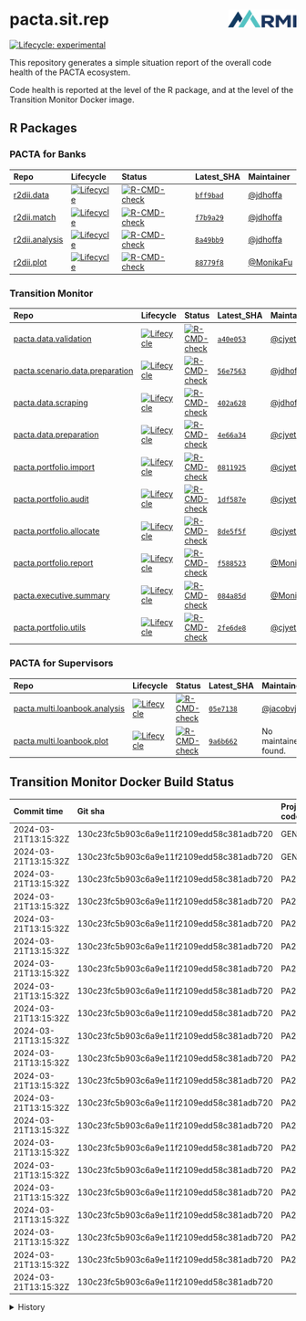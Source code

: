 
<!-- README.md is generated from README.Rmd. Please edit that file -->

# pacta.sit.rep <img src="assets/images/logo.png" align="right" width="120" />

<!-- badges: start -->

[![Lifecycle:
experimental](https://img.shields.io/badge/lifecycle-experimental-orange.svg)](https://lifecycle.r-lib.org/articles/stages.html#experimental)
<!-- badges: end -->

This repository generates a simple situation report of the overall code
health of the PACTA ecosystem.

Code health is reported at the level of the R package, and at the level
of the Transition Monitor Docker image.

## R Packages

### PACTA for Banks

| Repo                                                          | Lifecycle                                                                                                                        | Status                                                                                                                                                                                     | Latest_SHA                                                            | Maintainer                                |
|:--------------------------------------------------------------|:---------------------------------------------------------------------------------------------------------------------------------|:-------------------------------------------------------------------------------------------------------------------------------------------------------------------------------------------|:----------------------------------------------------------------------|:------------------------------------------|
| [r2dii.data](https://github.com/RMI-PACTA/r2dii.data)         | [![Lifecycle](https://img.shields.io/badge/lifecycle-maturing-blue.svg)](https://lifecycle.r-lib.org/articles/stages.html)       | [![R-CMD-check](https://github.com/RMI-PACTA/r2dii.data/actions/workflows/R-CMD-check.yaml/badge.svg)](https://github.com/RMI-PACTA/r2dii.data/actions/workflows/R-CMD-check.yaml)         | [`bff9bad`](https://github.com/RMI-PACTA/r2dii.data/commits/main)     | [@jdhoffa](https://github.com/jdhoffa/)   |
| [r2dii.match](https://github.com/RMI-PACTA/r2dii.match)       | [![Lifecycle](https://img.shields.io/badge/lifecycle-maturing-blue.svg)](https://lifecycle.r-lib.org/articles/stages.html)       | [![R-CMD-check](https://github.com/RMI-PACTA/r2dii.match/actions/workflows/R-CMD-check.yaml/badge.svg)](https://github.com/RMI-PACTA/r2dii.match/actions/workflows/R-CMD-check.yaml)       | [`f7b9a29`](https://github.com/RMI-PACTA/r2dii.match/commits/main)    | [@jdhoffa](https://github.com/jdhoffa/)   |
| [r2dii.analysis](https://github.com/RMI-PACTA/r2dii.analysis) | [![Lifecycle](https://img.shields.io/badge/lifecycle-maturing-blue.svg)](https://lifecycle.r-lib.org/articles/stages.html)       | [![R-CMD-check](https://github.com/RMI-PACTA/r2dii.analysis/actions/workflows/R-CMD-check.yaml/badge.svg)](https://github.com/RMI-PACTA/r2dii.analysis/actions/workflows/R-CMD-check.yaml) | [`8a49bb9`](https://github.com/RMI-PACTA/r2dii.analysis/commits/main) | [@jdhoffa](https://github.com/jdhoffa/)   |
| [r2dii.plot](https://github.com/RMI-PACTA/r2dii.plot)         | [![Lifecycle](https://img.shields.io/badge/lifecycle-experimental-orange.svg)](https://lifecycle.r-lib.org/articles/stages.html) | [![R-CMD-check](https://github.com/RMI-PACTA/r2dii.plot/actions/workflows/R-CMD-check.yaml/badge.svg)](https://github.com/RMI-PACTA/r2dii.plot/actions/workflows/R-CMD-check.yaml)         | [`88779f8`](https://github.com/RMI-PACTA/r2dii.plot/commits/main)     | [@MonikaFu](https://github.com/MonikaFu/) |

### Transition Monitor

| Repo                                                                                            | Lifecycle                                                                                                                        | Status                                                                                                                                                                                                                       | Latest_SHA                                                                             | Maintainer                                |
|:------------------------------------------------------------------------------------------------|:---------------------------------------------------------------------------------------------------------------------------------|:-----------------------------------------------------------------------------------------------------------------------------------------------------------------------------------------------------------------------------|:---------------------------------------------------------------------------------------|:------------------------------------------|
| [pacta.data.validation](https://github.com/RMI-PACTA/pacta.data.validation)                     | [![Lifecycle](https://img.shields.io/badge/lifecycle-experimental-orange.svg)](https://lifecycle.r-lib.org/articles/stages.html) | [![R-CMD-check](https://github.com/RMI-PACTA/pacta.data.validation/actions/workflows/R-CMD-check.yaml/badge.svg)](https://github.com/RMI-PACTA/pacta.data.validation/actions/workflows/R-CMD-check.yaml)                     | [`a40e053`](https://github.com/RMI-PACTA/pacta.data.validation/commits/main)           | [@cjyetman](https://github.com/cjyetman/) |
| [pacta.scenario.data.preparation](https://github.com/RMI-PACTA/pacta.scenario.data.preparation) | [![Lifecycle](https://img.shields.io/badge/lifecycle-experimental-orange.svg)](https://lifecycle.r-lib.org/articles/stages.html) | [![R-CMD-check](https://github.com/RMI-PACTA/pacta.scenario.data.preparation/actions/workflows/R-CMD-check.yaml/badge.svg)](https://github.com/RMI-PACTA/pacta.scenario.data.preparation/actions/workflows/R-CMD-check.yaml) | [`56e7563`](https://github.com/RMI-PACTA/pacta.scenario.data.preparation/commits/main) | [@jdhoffa](https://github.com/jdhoffa/)   |
| [pacta.data.scraping](https://github.com/RMI-PACTA/pacta.data.scraping)                         | [![Lifecycle](https://img.shields.io/badge/lifecycle-experimental-orange.svg)](https://lifecycle.r-lib.org/articles/stages.html) | [![R-CMD-check](https://github.com/RMI-PACTA/pacta.data.scraping/actions/workflows/R-CMD-check.yaml/badge.svg)](https://github.com/RMI-PACTA/pacta.data.scraping/actions/workflows/R-CMD-check.yaml)                         | [`402a628`](https://github.com/RMI-PACTA/pacta.data.scraping/commits/main)             | [@jdhoffa](https://github.com/jdhoffa/)   |
| [pacta.data.preparation](https://github.com/RMI-PACTA/pacta.data.preparation)                   | [![Lifecycle](https://img.shields.io/badge/lifecycle-experimental-orange.svg)](https://lifecycle.r-lib.org/articles/stages.html) | [![R-CMD-check](https://github.com/RMI-PACTA/pacta.data.preparation/actions/workflows/R-CMD-check.yaml/badge.svg)](https://github.com/RMI-PACTA/pacta.data.preparation/actions/workflows/R-CMD-check.yaml)                   | [`4e66a34`](https://github.com/RMI-PACTA/pacta.data.preparation/commits/main)          | [@cjyetman](https://github.com/cjyetman/) |
| [pacta.portfolio.import](https://github.com/RMI-PACTA/pacta.portfolio.import)                   | [![Lifecycle](https://img.shields.io/badge/lifecycle-experimental-orange.svg)](https://lifecycle.r-lib.org/articles/stages.html) | [![R-CMD-check](https://github.com/RMI-PACTA/pacta.portfolio.import/actions/workflows/R-CMD-check.yaml/badge.svg)](https://github.com/RMI-PACTA/pacta.portfolio.import/actions/workflows/R-CMD-check.yaml)                   | [`0811925`](https://github.com/RMI-PACTA/pacta.portfolio.import/commits/main)          | [@cjyetman](https://github.com/cjyetman/) |
| [pacta.portfolio.audit](https://github.com/RMI-PACTA/pacta.portfolio.audit)                     | [![Lifecycle](https://img.shields.io/badge/lifecycle-experimental-orange.svg)](https://lifecycle.r-lib.org/articles/stages.html) | [![R-CMD-check](https://github.com/RMI-PACTA/pacta.portfolio.audit/actions/workflows/R-CMD-check.yaml/badge.svg)](https://github.com/RMI-PACTA/pacta.portfolio.audit/actions/workflows/R-CMD-check.yaml)                     | [`1df587e`](https://github.com/RMI-PACTA/pacta.portfolio.audit/commits/main)           | [@cjyetman](https://github.com/cjyetman/) |
| [pacta.portfolio.allocate](https://github.com/RMI-PACTA/pacta.portfolio.allocate)               | [![Lifecycle](https://img.shields.io/badge/lifecycle-experimental-orange.svg)](https://lifecycle.r-lib.org/articles/stages.html) | [![R-CMD-check](https://github.com/RMI-PACTA/pacta.portfolio.allocate/actions/workflows/R-CMD-check.yaml/badge.svg)](https://github.com/RMI-PACTA/pacta.portfolio.allocate/actions/workflows/R-CMD-check.yaml)               | [`8de5f5f`](https://github.com/RMI-PACTA/pacta.portfolio.allocate/commits/main)        | [@cjyetman](https://github.com/cjyetman/) |
| [pacta.portfolio.report](https://github.com/RMI-PACTA/pacta.portfolio.report)                   | [![Lifecycle](https://img.shields.io/badge/lifecycle-experimental-orange.svg)](https://lifecycle.r-lib.org/articles/stages.html) | [![R-CMD-check](https://github.com/RMI-PACTA/pacta.portfolio.report/actions/workflows/R-CMD-check.yaml/badge.svg)](https://github.com/RMI-PACTA/pacta.portfolio.report/actions/workflows/R-CMD-check.yaml)                   | [`f588523`](https://github.com/RMI-PACTA/pacta.portfolio.report/commits/main)          | [@MonikaFu](https://github.com/MonikaFu/) |
| [pacta.executive.summary](https://github.com/RMI-PACTA/pacta.executive.summary)                 | [![Lifecycle](https://img.shields.io/badge/lifecycle-experimental-orange.svg)](https://lifecycle.r-lib.org/articles/stages.html) | [![R-CMD-check](https://github.com/RMI-PACTA/pacta.executive.summary/actions/workflows/R-CMD-check.yaml/badge.svg)](https://github.com/RMI-PACTA/pacta.executive.summary/actions/workflows/R-CMD-check.yaml)                 | [`084a85d`](https://github.com/RMI-PACTA/pacta.executive.summary/commits/main)         | [@MonikaFu](https://github.com/MonikaFu/) |
| [pacta.portfolio.utils](https://github.com/RMI-PACTA/pacta.portfolio.utils)                     | [![Lifecycle](https://img.shields.io/badge/lifecycle-experimental-orange.svg)](https://lifecycle.r-lib.org/articles/stages.html) | [![R-CMD-check](https://github.com/RMI-PACTA/pacta.portfolio.utils/actions/workflows/R-CMD-check.yaml/badge.svg)](https://github.com/RMI-PACTA/pacta.portfolio.utils/actions/workflows/R-CMD-check.yaml)                     | [`2fe6de8`](https://github.com/RMI-PACTA/pacta.portfolio.utils/commits/main)           | [@cjyetman](https://github.com/cjyetman/) |

### PACTA for Supervisors

| Repo                                                                                        | Lifecycle                                                                                                                        | Status                                                                                                                                                                                                                   | Latest_SHA                                                                           | Maintainer                                |
|:--------------------------------------------------------------------------------------------|:---------------------------------------------------------------------------------------------------------------------------------|:-------------------------------------------------------------------------------------------------------------------------------------------------------------------------------------------------------------------------|:-------------------------------------------------------------------------------------|:------------------------------------------|
| [pacta.multi.loanbook.analysis](https://github.com/RMI-PACTA/pacta.multi.loanbook.analysis) | [![Lifecycle](https://img.shields.io/badge/lifecycle-experimental-orange.svg)](https://lifecycle.r-lib.org/articles/stages.html) | [![R-CMD-check](https://github.com/RMI-PACTA/pacta.multi.loanbook.analysis/actions/workflows/R-CMD-check.yaml/badge.svg)](https://github.com/RMI-PACTA/pacta.multi.loanbook.analysis/actions/workflows/R-CMD-check.yaml) | [`05e7138`](https://github.com/RMI-PACTA/pacta.multi.loanbook.analysis/commits/main) | [@jacobvjk](https://github.com/jacobvjk/) |
| [pacta.multi.loanbook.plot](https://github.com/RMI-PACTA/pacta.multi.loanbook.plot)         | [![Lifecycle](https://img.shields.io/badge/lifecycle-experimental-orange.svg)](https://lifecycle.r-lib.org/articles/stages.html) | [![R-CMD-check](https://github.com/RMI-PACTA/pacta.multi.loanbook.plot/actions/workflows/R-CMD-check.yaml/badge.svg)](https://github.com/RMI-PACTA/pacta.multi.loanbook.plot/actions/workflows/R-CMD-check.yaml)         | [`9a6b662`](https://github.com/RMI-PACTA/pacta.multi.loanbook.plot/commits/main)     | No maintainer found.                      |

## Transition Monitor Docker Build Status

| Commit time          | Git sha                                  | Project code | Holdings date | Language | Peer group    | Report                                                                                                                                                                                                                                      | Image                                                                                   |
|:---------------------|:-----------------------------------------|:-------------|:--------------|:---------|:--------------|:--------------------------------------------------------------------------------------------------------------------------------------------------------------------------------------------------------------------------------------------|:----------------------------------------------------------------------------------------|
| 2024-03-21T13:15:32Z | 130c23fc5b903c6a9e11f2109edd58c381adb720 | GENERAL      | 2022Q4        | EN       | other         | [Report](https://pactadatadev.blob.core.windows.net/ghactions-workflow-transition-monitor-results-reports/rmi_pacta_2022q4_general-20240321T131606Z/EN/other/1/working_dir/50_Outputs/rmi_pacta_2022q4_general/report/index.html)           | `transitionmonitordockerregistry.azurecr.io/rmi_pacta_2022q4_general:20240321T131606Z`  |
| 2024-03-21T13:15:32Z | 130c23fc5b903c6a9e11f2109edd58c381adb720 | GENERAL      | 2023Q4        | EN       | other         | [Report](https://pactadatadev.blob.core.windows.net/ghactions-workflow-transition-monitor-results-reports/rmi_pacta_2023q4_general-20240321T133810Z/EN/other/2/working_dir/50_Outputs/rmi_pacta_2023q4_general/report/index.html)           | `transitionmonitordockerregistry.azurecr.io/rmi_pacta_2023q4_general:20240321T133810Z`  |
| 2024-03-21T13:15:32Z | 130c23fc5b903c6a9e11f2109edd58c381adb720 | PA2024CH     | 2023Q4        | DE       | asset_manager | [Report](https://pactadatadev.blob.core.windows.net/ghactions-workflow-transition-monitor-results-reports/rmi_pacta_2023q4_pa2024ch-20240321T131605Z/DE/asset_manager/1/working_dir/50_Outputs/rmi_pacta_2023q4_pa2024ch/report/index.html) | `transitionmonitordockerregistry.azurecr.io/rmi_pacta_2023q4_pa2024ch:20240321T131605Z` |
| 2024-03-21T13:15:32Z | 130c23fc5b903c6a9e11f2109edd58c381adb720 | PA2024CH     | 2023Q4        | DE       | civil_society | [Report](https://pactadatadev.blob.core.windows.net/ghactions-workflow-transition-monitor-results-reports/rmi_pacta_2023q4_pa2024ch-20240321T131605Z/DE/civil_society/1/working_dir/50_Outputs/rmi_pacta_2023q4_pa2024ch/report/index.html) | `transitionmonitordockerregistry.azurecr.io/rmi_pacta_2023q4_pa2024ch:20240321T131605Z` |
| 2024-03-21T13:15:32Z | 130c23fc5b903c6a9e11f2109edd58c381adb720 | PA2024CH     | 2023Q4        | DE       | other         | [Report](https://pactadatadev.blob.core.windows.net/ghactions-workflow-transition-monitor-results-reports/rmi_pacta_2023q4_pa2024ch-20240321T131605Z/DE/other/1/working_dir/50_Outputs/rmi_pacta_2023q4_pa2024ch/report/index.html)         | `transitionmonitordockerregistry.azurecr.io/rmi_pacta_2023q4_pa2024ch:20240321T131605Z` |
| 2024-03-21T13:15:32Z | 130c23fc5b903c6a9e11f2109edd58c381adb720 | PA2024CH     | 2023Q4        | DE       | pension_fund  | [Report](https://pactadatadev.blob.core.windows.net/ghactions-workflow-transition-monitor-results-reports/rmi_pacta_2023q4_pa2024ch-20240321T131605Z/DE/pension_fund/1/working_dir/50_Outputs/rmi_pacta_2023q4_pa2024ch/report/index.html)  | `transitionmonitordockerregistry.azurecr.io/rmi_pacta_2023q4_pa2024ch:20240321T131605Z` |
| 2024-03-21T13:15:32Z | 130c23fc5b903c6a9e11f2109edd58c381adb720 | PA2024CH     | 2023Q4        | DE       | politician    | [Report](https://pactadatadev.blob.core.windows.net/ghactions-workflow-transition-monitor-results-reports/rmi_pacta_2023q4_pa2024ch-20240321T131605Z/DE/politician/1/working_dir/50_Outputs/rmi_pacta_2023q4_pa2024ch/report/index.html)    | `transitionmonitordockerregistry.azurecr.io/rmi_pacta_2023q4_pa2024ch:20240321T131605Z` |
| 2024-03-21T13:15:32Z | 130c23fc5b903c6a9e11f2109edd58c381adb720 | PA2024CH     | 2023Q4        | DE       | researcher    | [Report](https://pactadatadev.blob.core.windows.net/ghactions-workflow-transition-monitor-results-reports/rmi_pacta_2023q4_pa2024ch-20240321T131605Z/DE/researcher/1/working_dir/50_Outputs/rmi_pacta_2023q4_pa2024ch/report/index.html)    | `transitionmonitordockerregistry.azurecr.io/rmi_pacta_2023q4_pa2024ch:20240321T131605Z` |
| 2024-03-21T13:15:32Z | 130c23fc5b903c6a9e11f2109edd58c381adb720 | PA2024CH     | 2023Q4        | EN       | asset_manager | [Report](https://pactadatadev.blob.core.windows.net/ghactions-workflow-transition-monitor-results-reports/rmi_pacta_2023q4_pa2024ch-20240321T131605Z/EN/asset_manager/1/working_dir/50_Outputs/rmi_pacta_2023q4_pa2024ch/report/index.html) | `transitionmonitordockerregistry.azurecr.io/rmi_pacta_2023q4_pa2024ch:20240321T131605Z` |
| 2024-03-21T13:15:32Z | 130c23fc5b903c6a9e11f2109edd58c381adb720 | PA2024CH     | 2023Q4        | EN       | civil_society | [Report](https://pactadatadev.blob.core.windows.net/ghactions-workflow-transition-monitor-results-reports/rmi_pacta_2023q4_pa2024ch-20240321T131605Z/EN/civil_society/1/working_dir/50_Outputs/rmi_pacta_2023q4_pa2024ch/report/index.html) | `transitionmonitordockerregistry.azurecr.io/rmi_pacta_2023q4_pa2024ch:20240321T131605Z` |
| 2024-03-21T13:15:32Z | 130c23fc5b903c6a9e11f2109edd58c381adb720 | PA2024CH     | 2023Q4        | EN       | other         | [Report](https://pactadatadev.blob.core.windows.net/ghactions-workflow-transition-monitor-results-reports/rmi_pacta_2023q4_pa2024ch-20240321T131605Z/EN/other/1/working_dir/50_Outputs/rmi_pacta_2023q4_pa2024ch/report/index.html)         | `transitionmonitordockerregistry.azurecr.io/rmi_pacta_2023q4_pa2024ch:20240321T131605Z` |
| 2024-03-21T13:15:32Z | 130c23fc5b903c6a9e11f2109edd58c381adb720 | PA2024CH     | 2023Q4        | EN       | pension_fund  | [Report](https://pactadatadev.blob.core.windows.net/ghactions-workflow-transition-monitor-results-reports/rmi_pacta_2023q4_pa2024ch-20240321T131605Z/EN/pension_fund/1/working_dir/50_Outputs/rmi_pacta_2023q4_pa2024ch/report/index.html)  | `transitionmonitordockerregistry.azurecr.io/rmi_pacta_2023q4_pa2024ch:20240321T131605Z` |
| 2024-03-21T13:15:32Z | 130c23fc5b903c6a9e11f2109edd58c381adb720 | PA2024CH     | 2023Q4        | EN       | politician    | [Report](https://pactadatadev.blob.core.windows.net/ghactions-workflow-transition-monitor-results-reports/rmi_pacta_2023q4_pa2024ch-20240321T131605Z/EN/politician/1/working_dir/50_Outputs/rmi_pacta_2023q4_pa2024ch/report/index.html)    | `transitionmonitordockerregistry.azurecr.io/rmi_pacta_2023q4_pa2024ch:20240321T131605Z` |
| 2024-03-21T13:15:32Z | 130c23fc5b903c6a9e11f2109edd58c381adb720 | PA2024CH     | 2023Q4        | EN       | researcher    | [Report](https://pactadatadev.blob.core.windows.net/ghactions-workflow-transition-monitor-results-reports/rmi_pacta_2023q4_pa2024ch-20240321T131605Z/EN/researcher/1/working_dir/50_Outputs/rmi_pacta_2023q4_pa2024ch/report/index.html)    | `transitionmonitordockerregistry.azurecr.io/rmi_pacta_2023q4_pa2024ch:20240321T131605Z` |
| 2024-03-21T13:15:32Z | 130c23fc5b903c6a9e11f2109edd58c381adb720 | PA2024CH     | 2023Q4        | FR       | asset_manager | [Report](https://pactadatadev.blob.core.windows.net/ghactions-workflow-transition-monitor-results-reports/rmi_pacta_2023q4_pa2024ch-20240321T131605Z/FR/asset_manager/1/working_dir/50_Outputs/rmi_pacta_2023q4_pa2024ch/report/index.html) | `transitionmonitordockerregistry.azurecr.io/rmi_pacta_2023q4_pa2024ch:20240321T131605Z` |
| 2024-03-21T13:15:32Z | 130c23fc5b903c6a9e11f2109edd58c381adb720 | PA2024CH     | 2023Q4        | FR       | civil_society | [Report](https://pactadatadev.blob.core.windows.net/ghactions-workflow-transition-monitor-results-reports/rmi_pacta_2023q4_pa2024ch-20240321T131605Z/FR/civil_society/1/working_dir/50_Outputs/rmi_pacta_2023q4_pa2024ch/report/index.html) | `transitionmonitordockerregistry.azurecr.io/rmi_pacta_2023q4_pa2024ch:20240321T131605Z` |
| 2024-03-21T13:15:32Z | 130c23fc5b903c6a9e11f2109edd58c381adb720 | PA2024CH     | 2023Q4        | FR       | other         | [Report](https://pactadatadev.blob.core.windows.net/ghactions-workflow-transition-monitor-results-reports/rmi_pacta_2023q4_pa2024ch-20240321T131605Z/FR/other/1/working_dir/50_Outputs/rmi_pacta_2023q4_pa2024ch/report/index.html)         | `transitionmonitordockerregistry.azurecr.io/rmi_pacta_2023q4_pa2024ch:20240321T131605Z` |
| 2024-03-21T13:15:32Z | 130c23fc5b903c6a9e11f2109edd58c381adb720 | PA2024CH     | 2023Q4        | FR       | pension_fund  | [Report](https://pactadatadev.blob.core.windows.net/ghactions-workflow-transition-monitor-results-reports/rmi_pacta_2023q4_pa2024ch-20240321T131605Z/FR/pension_fund/1/working_dir/50_Outputs/rmi_pacta_2023q4_pa2024ch/report/index.html)  | `transitionmonitordockerregistry.azurecr.io/rmi_pacta_2023q4_pa2024ch:20240321T131605Z` |
| 2024-03-21T13:15:32Z | 130c23fc5b903c6a9e11f2109edd58c381adb720 | PA2024CH     | 2023Q4        | FR       | politician    | [Report](https://pactadatadev.blob.core.windows.net/ghactions-workflow-transition-monitor-results-reports/rmi_pacta_2023q4_pa2024ch-20240321T131605Z/FR/politician/1/working_dir/50_Outputs/rmi_pacta_2023q4_pa2024ch/report/index.html)    | `transitionmonitordockerregistry.azurecr.io/rmi_pacta_2023q4_pa2024ch:20240321T131605Z` |
| 2024-03-21T13:15:32Z | 130c23fc5b903c6a9e11f2109edd58c381adb720 | PA2024CH     | 2023Q4        | FR       | researcher    | [Report](https://pactadatadev.blob.core.windows.net/ghactions-workflow-transition-monitor-results-reports/rmi_pacta_2023q4_pa2024ch-20240321T131605Z/FR/researcher/1/working_dir/50_Outputs/rmi_pacta_2023q4_pa2024ch/report/index.html)    | `transitionmonitordockerregistry.azurecr.io/rmi_pacta_2023q4_pa2024ch:20240321T131605Z` |
| 2024-03-21T13:15:32Z | 130c23fc5b903c6a9e11f2109edd58c381adb720 |              |               |          |               |                                                                                                                                                                                                                                             | ghcr.io/rmi-pacta/workflow.transition.monitor:pr287                                     |

<details>
<summary>
History
</summary>

| Commit time          | Git sha                                  | Project code | Holdings date | Language | Peer group    | Report                                                                                                                                                                                                                                      | Image                                                                                   |
|:---------------------|:-----------------------------------------|:-------------|:--------------|:---------|:--------------|:--------------------------------------------------------------------------------------------------------------------------------------------------------------------------------------------------------------------------------------------|:----------------------------------------------------------------------------------------|
| 2024-03-21T13:15:32Z | 130c23fc5b903c6a9e11f2109edd58c381adb720 | GENERAL      | 2022Q4        | EN       | other         | [Report](https://pactadatadev.blob.core.windows.net/ghactions-workflow-transition-monitor-results-reports/rmi_pacta_2022q4_general-20240321T131606Z/EN/other/1/working_dir/50_Outputs/rmi_pacta_2022q4_general/report/index.html)           | `transitionmonitordockerregistry.azurecr.io/rmi_pacta_2022q4_general:20240321T131606Z`  |
| 2024-03-21T13:15:32Z | 130c23fc5b903c6a9e11f2109edd58c381adb720 | GENERAL      | 2023Q4        | EN       | other         | [Report](https://pactadatadev.blob.core.windows.net/ghactions-workflow-transition-monitor-results-reports/rmi_pacta_2023q4_general-20240321T133810Z/EN/other/2/working_dir/50_Outputs/rmi_pacta_2023q4_general/report/index.html)           | `transitionmonitordockerregistry.azurecr.io/rmi_pacta_2023q4_general:20240321T133810Z`  |
| 2024-03-21T13:15:32Z | 130c23fc5b903c6a9e11f2109edd58c381adb720 | PA2024CH     | 2023Q4        | DE       | asset_manager | [Report](https://pactadatadev.blob.core.windows.net/ghactions-workflow-transition-monitor-results-reports/rmi_pacta_2023q4_pa2024ch-20240321T131605Z/DE/asset_manager/1/working_dir/50_Outputs/rmi_pacta_2023q4_pa2024ch/report/index.html) | `transitionmonitordockerregistry.azurecr.io/rmi_pacta_2023q4_pa2024ch:20240321T131605Z` |
| 2024-03-21T13:15:32Z | 130c23fc5b903c6a9e11f2109edd58c381adb720 | PA2024CH     | 2023Q4        | DE       | civil_society | [Report](https://pactadatadev.blob.core.windows.net/ghactions-workflow-transition-monitor-results-reports/rmi_pacta_2023q4_pa2024ch-20240321T131605Z/DE/civil_society/1/working_dir/50_Outputs/rmi_pacta_2023q4_pa2024ch/report/index.html) | `transitionmonitordockerregistry.azurecr.io/rmi_pacta_2023q4_pa2024ch:20240321T131605Z` |
| 2024-03-21T13:15:32Z | 130c23fc5b903c6a9e11f2109edd58c381adb720 | PA2024CH     | 2023Q4        | DE       | other         | [Report](https://pactadatadev.blob.core.windows.net/ghactions-workflow-transition-monitor-results-reports/rmi_pacta_2023q4_pa2024ch-20240321T131605Z/DE/other/1/working_dir/50_Outputs/rmi_pacta_2023q4_pa2024ch/report/index.html)         | `transitionmonitordockerregistry.azurecr.io/rmi_pacta_2023q4_pa2024ch:20240321T131605Z` |
| 2024-03-21T13:15:32Z | 130c23fc5b903c6a9e11f2109edd58c381adb720 | PA2024CH     | 2023Q4        | DE       | pension_fund  | [Report](https://pactadatadev.blob.core.windows.net/ghactions-workflow-transition-monitor-results-reports/rmi_pacta_2023q4_pa2024ch-20240321T131605Z/DE/pension_fund/1/working_dir/50_Outputs/rmi_pacta_2023q4_pa2024ch/report/index.html)  | `transitionmonitordockerregistry.azurecr.io/rmi_pacta_2023q4_pa2024ch:20240321T131605Z` |
| 2024-03-21T13:15:32Z | 130c23fc5b903c6a9e11f2109edd58c381adb720 | PA2024CH     | 2023Q4        | DE       | politician    | [Report](https://pactadatadev.blob.core.windows.net/ghactions-workflow-transition-monitor-results-reports/rmi_pacta_2023q4_pa2024ch-20240321T131605Z/DE/politician/1/working_dir/50_Outputs/rmi_pacta_2023q4_pa2024ch/report/index.html)    | `transitionmonitordockerregistry.azurecr.io/rmi_pacta_2023q4_pa2024ch:20240321T131605Z` |
| 2024-03-21T13:15:32Z | 130c23fc5b903c6a9e11f2109edd58c381adb720 | PA2024CH     | 2023Q4        | DE       | researcher    | [Report](https://pactadatadev.blob.core.windows.net/ghactions-workflow-transition-monitor-results-reports/rmi_pacta_2023q4_pa2024ch-20240321T131605Z/DE/researcher/1/working_dir/50_Outputs/rmi_pacta_2023q4_pa2024ch/report/index.html)    | `transitionmonitordockerregistry.azurecr.io/rmi_pacta_2023q4_pa2024ch:20240321T131605Z` |
| 2024-03-21T13:15:32Z | 130c23fc5b903c6a9e11f2109edd58c381adb720 | PA2024CH     | 2023Q4        | EN       | asset_manager | [Report](https://pactadatadev.blob.core.windows.net/ghactions-workflow-transition-monitor-results-reports/rmi_pacta_2023q4_pa2024ch-20240321T131605Z/EN/asset_manager/1/working_dir/50_Outputs/rmi_pacta_2023q4_pa2024ch/report/index.html) | `transitionmonitordockerregistry.azurecr.io/rmi_pacta_2023q4_pa2024ch:20240321T131605Z` |
| 2024-03-21T13:15:32Z | 130c23fc5b903c6a9e11f2109edd58c381adb720 | PA2024CH     | 2023Q4        | EN       | civil_society | [Report](https://pactadatadev.blob.core.windows.net/ghactions-workflow-transition-monitor-results-reports/rmi_pacta_2023q4_pa2024ch-20240321T131605Z/EN/civil_society/1/working_dir/50_Outputs/rmi_pacta_2023q4_pa2024ch/report/index.html) | `transitionmonitordockerregistry.azurecr.io/rmi_pacta_2023q4_pa2024ch:20240321T131605Z` |
| 2024-03-21T13:15:32Z | 130c23fc5b903c6a9e11f2109edd58c381adb720 | PA2024CH     | 2023Q4        | EN       | other         | [Report](https://pactadatadev.blob.core.windows.net/ghactions-workflow-transition-monitor-results-reports/rmi_pacta_2023q4_pa2024ch-20240321T131605Z/EN/other/1/working_dir/50_Outputs/rmi_pacta_2023q4_pa2024ch/report/index.html)         | `transitionmonitordockerregistry.azurecr.io/rmi_pacta_2023q4_pa2024ch:20240321T131605Z` |
| 2024-03-21T13:15:32Z | 130c23fc5b903c6a9e11f2109edd58c381adb720 | PA2024CH     | 2023Q4        | EN       | pension_fund  | [Report](https://pactadatadev.blob.core.windows.net/ghactions-workflow-transition-monitor-results-reports/rmi_pacta_2023q4_pa2024ch-20240321T131605Z/EN/pension_fund/1/working_dir/50_Outputs/rmi_pacta_2023q4_pa2024ch/report/index.html)  | `transitionmonitordockerregistry.azurecr.io/rmi_pacta_2023q4_pa2024ch:20240321T131605Z` |
| 2024-03-21T13:15:32Z | 130c23fc5b903c6a9e11f2109edd58c381adb720 | PA2024CH     | 2023Q4        | EN       | politician    | [Report](https://pactadatadev.blob.core.windows.net/ghactions-workflow-transition-monitor-results-reports/rmi_pacta_2023q4_pa2024ch-20240321T131605Z/EN/politician/1/working_dir/50_Outputs/rmi_pacta_2023q4_pa2024ch/report/index.html)    | `transitionmonitordockerregistry.azurecr.io/rmi_pacta_2023q4_pa2024ch:20240321T131605Z` |
| 2024-03-21T13:15:32Z | 130c23fc5b903c6a9e11f2109edd58c381adb720 | PA2024CH     | 2023Q4        | EN       | researcher    | [Report](https://pactadatadev.blob.core.windows.net/ghactions-workflow-transition-monitor-results-reports/rmi_pacta_2023q4_pa2024ch-20240321T131605Z/EN/researcher/1/working_dir/50_Outputs/rmi_pacta_2023q4_pa2024ch/report/index.html)    | `transitionmonitordockerregistry.azurecr.io/rmi_pacta_2023q4_pa2024ch:20240321T131605Z` |
| 2024-03-21T13:15:32Z | 130c23fc5b903c6a9e11f2109edd58c381adb720 | PA2024CH     | 2023Q4        | FR       | asset_manager | [Report](https://pactadatadev.blob.core.windows.net/ghactions-workflow-transition-monitor-results-reports/rmi_pacta_2023q4_pa2024ch-20240321T131605Z/FR/asset_manager/1/working_dir/50_Outputs/rmi_pacta_2023q4_pa2024ch/report/index.html) | `transitionmonitordockerregistry.azurecr.io/rmi_pacta_2023q4_pa2024ch:20240321T131605Z` |
| 2024-03-21T13:15:32Z | 130c23fc5b903c6a9e11f2109edd58c381adb720 | PA2024CH     | 2023Q4        | FR       | civil_society | [Report](https://pactadatadev.blob.core.windows.net/ghactions-workflow-transition-monitor-results-reports/rmi_pacta_2023q4_pa2024ch-20240321T131605Z/FR/civil_society/1/working_dir/50_Outputs/rmi_pacta_2023q4_pa2024ch/report/index.html) | `transitionmonitordockerregistry.azurecr.io/rmi_pacta_2023q4_pa2024ch:20240321T131605Z` |
| 2024-03-21T13:15:32Z | 130c23fc5b903c6a9e11f2109edd58c381adb720 | PA2024CH     | 2023Q4        | FR       | other         | [Report](https://pactadatadev.blob.core.windows.net/ghactions-workflow-transition-monitor-results-reports/rmi_pacta_2023q4_pa2024ch-20240321T131605Z/FR/other/1/working_dir/50_Outputs/rmi_pacta_2023q4_pa2024ch/report/index.html)         | `transitionmonitordockerregistry.azurecr.io/rmi_pacta_2023q4_pa2024ch:20240321T131605Z` |
| 2024-03-21T13:15:32Z | 130c23fc5b903c6a9e11f2109edd58c381adb720 | PA2024CH     | 2023Q4        | FR       | pension_fund  | [Report](https://pactadatadev.blob.core.windows.net/ghactions-workflow-transition-monitor-results-reports/rmi_pacta_2023q4_pa2024ch-20240321T131605Z/FR/pension_fund/1/working_dir/50_Outputs/rmi_pacta_2023q4_pa2024ch/report/index.html)  | `transitionmonitordockerregistry.azurecr.io/rmi_pacta_2023q4_pa2024ch:20240321T131605Z` |
| 2024-03-21T13:15:32Z | 130c23fc5b903c6a9e11f2109edd58c381adb720 | PA2024CH     | 2023Q4        | FR       | politician    | [Report](https://pactadatadev.blob.core.windows.net/ghactions-workflow-transition-monitor-results-reports/rmi_pacta_2023q4_pa2024ch-20240321T131605Z/FR/politician/1/working_dir/50_Outputs/rmi_pacta_2023q4_pa2024ch/report/index.html)    | `transitionmonitordockerregistry.azurecr.io/rmi_pacta_2023q4_pa2024ch:20240321T131605Z` |
| 2024-03-21T13:15:32Z | 130c23fc5b903c6a9e11f2109edd58c381adb720 | PA2024CH     | 2023Q4        | FR       | researcher    | [Report](https://pactadatadev.blob.core.windows.net/ghactions-workflow-transition-monitor-results-reports/rmi_pacta_2023q4_pa2024ch-20240321T131605Z/FR/researcher/1/working_dir/50_Outputs/rmi_pacta_2023q4_pa2024ch/report/index.html)    | `transitionmonitordockerregistry.azurecr.io/rmi_pacta_2023q4_pa2024ch:20240321T131605Z` |
| 2024-03-21T13:15:32Z | 130c23fc5b903c6a9e11f2109edd58c381adb720 |              |               |          |               |                                                                                                                                                                                                                                             | ghcr.io/rmi-pacta/workflow.transition.monitor:pr287                                     |
| 2024-03-21T11:31:02Z | 3ef0e02f85276e1ac59916028a5ff9b0a4819aed | GENERAL      | 2022Q4        | EN       | other         | [Report](https://pactadatadev.blob.core.windows.net/ghactions-workflow-transition-monitor-results-reports/rmi_pacta_2022q4_general-20240321T113136Z/EN/other/1/working_dir/50_Outputs/rmi_pacta_2022q4_general/report/index.html)           | `transitionmonitordockerregistry.azurecr.io/rmi_pacta_2022q4_general:20240321T113136Z`  |
| 2024-03-21T11:31:02Z | 3ef0e02f85276e1ac59916028a5ff9b0a4819aed | GENERAL      | 2023Q4        | EN       | other         | [Report](https://pactadatadev.blob.core.windows.net/ghactions-workflow-transition-monitor-results-reports/rmi_pacta_2023q4_general-20240321T113124Z/EN/other/1/working_dir/50_Outputs/rmi_pacta_2023q4_general/report/index.html)           | `transitionmonitordockerregistry.azurecr.io/rmi_pacta_2023q4_general:20240321T113124Z`  |
| 2024-03-21T11:31:02Z | 3ef0e02f85276e1ac59916028a5ff9b0a4819aed | PA2024CH     | 2023Q4        | DE       | asset_manager | [Report](https://pactadatadev.blob.core.windows.net/ghactions-workflow-transition-monitor-results-reports/rmi_pacta_2023q4_pa2024ch-20240321T113143Z/DE/asset_manager/1/working_dir/50_Outputs/rmi_pacta_2023q4_pa2024ch/report/index.html) | `transitionmonitordockerregistry.azurecr.io/rmi_pacta_2023q4_pa2024ch:20240321T113143Z` |
| 2024-03-21T11:31:02Z | 3ef0e02f85276e1ac59916028a5ff9b0a4819aed | PA2024CH     | 2023Q4        | DE       | civil_society | [Report](https://pactadatadev.blob.core.windows.net/ghactions-workflow-transition-monitor-results-reports/rmi_pacta_2023q4_pa2024ch-20240321T113143Z/DE/civil_society/1/working_dir/50_Outputs/rmi_pacta_2023q4_pa2024ch/report/index.html) | `transitionmonitordockerregistry.azurecr.io/rmi_pacta_2023q4_pa2024ch:20240321T113143Z` |
| 2024-03-21T11:31:02Z | 3ef0e02f85276e1ac59916028a5ff9b0a4819aed | PA2024CH     | 2023Q4        | DE       | other         | [Report](https://pactadatadev.blob.core.windows.net/ghactions-workflow-transition-monitor-results-reports/rmi_pacta_2023q4_pa2024ch-20240321T113143Z/DE/other/1/working_dir/50_Outputs/rmi_pacta_2023q4_pa2024ch/report/index.html)         | `transitionmonitordockerregistry.azurecr.io/rmi_pacta_2023q4_pa2024ch:20240321T113143Z` |
| 2024-03-21T11:31:02Z | 3ef0e02f85276e1ac59916028a5ff9b0a4819aed | PA2024CH     | 2023Q4        | DE       | pension_fund  | [Report](https://pactadatadev.blob.core.windows.net/ghactions-workflow-transition-monitor-results-reports/rmi_pacta_2023q4_pa2024ch-20240321T113143Z/DE/pension_fund/1/working_dir/50_Outputs/rmi_pacta_2023q4_pa2024ch/report/index.html)  | `transitionmonitordockerregistry.azurecr.io/rmi_pacta_2023q4_pa2024ch:20240321T113143Z` |
| 2024-03-21T11:31:02Z | 3ef0e02f85276e1ac59916028a5ff9b0a4819aed | PA2024CH     | 2023Q4        | DE       | politician    | [Report](https://pactadatadev.blob.core.windows.net/ghactions-workflow-transition-monitor-results-reports/rmi_pacta_2023q4_pa2024ch-20240321T113143Z/DE/politician/1/working_dir/50_Outputs/rmi_pacta_2023q4_pa2024ch/report/index.html)    | `transitionmonitordockerregistry.azurecr.io/rmi_pacta_2023q4_pa2024ch:20240321T113143Z` |
| 2024-03-21T11:31:02Z | 3ef0e02f85276e1ac59916028a5ff9b0a4819aed | PA2024CH     | 2023Q4        | DE       | researcher    | [Report](https://pactadatadev.blob.core.windows.net/ghactions-workflow-transition-monitor-results-reports/rmi_pacta_2023q4_pa2024ch-20240321T113143Z/DE/researcher/1/working_dir/50_Outputs/rmi_pacta_2023q4_pa2024ch/report/index.html)    | `transitionmonitordockerregistry.azurecr.io/rmi_pacta_2023q4_pa2024ch:20240321T113143Z` |
| 2024-03-21T11:31:02Z | 3ef0e02f85276e1ac59916028a5ff9b0a4819aed | PA2024CH     | 2023Q4        | EN       | asset_manager | [Report](https://pactadatadev.blob.core.windows.net/ghactions-workflow-transition-monitor-results-reports/rmi_pacta_2023q4_pa2024ch-20240321T113143Z/EN/asset_manager/1/working_dir/50_Outputs/rmi_pacta_2023q4_pa2024ch/report/index.html) | `transitionmonitordockerregistry.azurecr.io/rmi_pacta_2023q4_pa2024ch:20240321T113143Z` |
| 2024-03-21T11:31:02Z | 3ef0e02f85276e1ac59916028a5ff9b0a4819aed | PA2024CH     | 2023Q4        | EN       | civil_society | [Report](https://pactadatadev.blob.core.windows.net/ghactions-workflow-transition-monitor-results-reports/rmi_pacta_2023q4_pa2024ch-20240321T113143Z/EN/civil_society/1/working_dir/50_Outputs/rmi_pacta_2023q4_pa2024ch/report/index.html) | `transitionmonitordockerregistry.azurecr.io/rmi_pacta_2023q4_pa2024ch:20240321T113143Z` |
| 2024-03-21T11:31:02Z | 3ef0e02f85276e1ac59916028a5ff9b0a4819aed | PA2024CH     | 2023Q4        | EN       | other         | [Report](https://pactadatadev.blob.core.windows.net/ghactions-workflow-transition-monitor-results-reports/rmi_pacta_2023q4_pa2024ch-20240321T113143Z/EN/other/1/working_dir/50_Outputs/rmi_pacta_2023q4_pa2024ch/report/index.html)         | `transitionmonitordockerregistry.azurecr.io/rmi_pacta_2023q4_pa2024ch:20240321T113143Z` |
| 2024-03-21T11:31:02Z | 3ef0e02f85276e1ac59916028a5ff9b0a4819aed | PA2024CH     | 2023Q4        | EN       | pension_fund  | [Report](https://pactadatadev.blob.core.windows.net/ghactions-workflow-transition-monitor-results-reports/rmi_pacta_2023q4_pa2024ch-20240321T113143Z/EN/pension_fund/1/working_dir/50_Outputs/rmi_pacta_2023q4_pa2024ch/report/index.html)  | `transitionmonitordockerregistry.azurecr.io/rmi_pacta_2023q4_pa2024ch:20240321T113143Z` |
| 2024-03-21T11:31:02Z | 3ef0e02f85276e1ac59916028a5ff9b0a4819aed | PA2024CH     | 2023Q4        | EN       | politician    | [Report](https://pactadatadev.blob.core.windows.net/ghactions-workflow-transition-monitor-results-reports/rmi_pacta_2023q4_pa2024ch-20240321T113143Z/EN/politician/1/working_dir/50_Outputs/rmi_pacta_2023q4_pa2024ch/report/index.html)    | `transitionmonitordockerregistry.azurecr.io/rmi_pacta_2023q4_pa2024ch:20240321T113143Z` |
| 2024-03-21T11:31:02Z | 3ef0e02f85276e1ac59916028a5ff9b0a4819aed | PA2024CH     | 2023Q4        | EN       | researcher    | [Report](https://pactadatadev.blob.core.windows.net/ghactions-workflow-transition-monitor-results-reports/rmi_pacta_2023q4_pa2024ch-20240321T113143Z/EN/researcher/1/working_dir/50_Outputs/rmi_pacta_2023q4_pa2024ch/report/index.html)    | `transitionmonitordockerregistry.azurecr.io/rmi_pacta_2023q4_pa2024ch:20240321T113143Z` |
| 2024-03-21T11:31:02Z | 3ef0e02f85276e1ac59916028a5ff9b0a4819aed | PA2024CH     | 2023Q4        | FR       | asset_manager | [Report](https://pactadatadev.blob.core.windows.net/ghactions-workflow-transition-monitor-results-reports/rmi_pacta_2023q4_pa2024ch-20240321T113143Z/FR/asset_manager/1/working_dir/50_Outputs/rmi_pacta_2023q4_pa2024ch/report/index.html) | `transitionmonitordockerregistry.azurecr.io/rmi_pacta_2023q4_pa2024ch:20240321T113143Z` |
| 2024-03-21T11:31:02Z | 3ef0e02f85276e1ac59916028a5ff9b0a4819aed | PA2024CH     | 2023Q4        | FR       | civil_society | [Report](https://pactadatadev.blob.core.windows.net/ghactions-workflow-transition-monitor-results-reports/rmi_pacta_2023q4_pa2024ch-20240321T113143Z/FR/civil_society/1/working_dir/50_Outputs/rmi_pacta_2023q4_pa2024ch/report/index.html) | `transitionmonitordockerregistry.azurecr.io/rmi_pacta_2023q4_pa2024ch:20240321T113143Z` |
| 2024-03-21T11:31:02Z | 3ef0e02f85276e1ac59916028a5ff9b0a4819aed | PA2024CH     | 2023Q4        | FR       | other         | [Report](https://pactadatadev.blob.core.windows.net/ghactions-workflow-transition-monitor-results-reports/rmi_pacta_2023q4_pa2024ch-20240321T113143Z/FR/other/1/working_dir/50_Outputs/rmi_pacta_2023q4_pa2024ch/report/index.html)         | `transitionmonitordockerregistry.azurecr.io/rmi_pacta_2023q4_pa2024ch:20240321T113143Z` |
| 2024-03-21T11:31:02Z | 3ef0e02f85276e1ac59916028a5ff9b0a4819aed | PA2024CH     | 2023Q4        | FR       | pension_fund  | [Report](https://pactadatadev.blob.core.windows.net/ghactions-workflow-transition-monitor-results-reports/rmi_pacta_2023q4_pa2024ch-20240321T113143Z/FR/pension_fund/1/working_dir/50_Outputs/rmi_pacta_2023q4_pa2024ch/report/index.html)  | `transitionmonitordockerregistry.azurecr.io/rmi_pacta_2023q4_pa2024ch:20240321T113143Z` |
| 2024-03-21T11:31:02Z | 3ef0e02f85276e1ac59916028a5ff9b0a4819aed | PA2024CH     | 2023Q4        | FR       | politician    | [Report](https://pactadatadev.blob.core.windows.net/ghactions-workflow-transition-monitor-results-reports/rmi_pacta_2023q4_pa2024ch-20240321T113143Z/FR/politician/1/working_dir/50_Outputs/rmi_pacta_2023q4_pa2024ch/report/index.html)    | `transitionmonitordockerregistry.azurecr.io/rmi_pacta_2023q4_pa2024ch:20240321T113143Z` |
| 2024-03-21T11:31:02Z | 3ef0e02f85276e1ac59916028a5ff9b0a4819aed | PA2024CH     | 2023Q4        | FR       | researcher    | [Report](https://pactadatadev.blob.core.windows.net/ghactions-workflow-transition-monitor-results-reports/rmi_pacta_2023q4_pa2024ch-20240321T113143Z/FR/researcher/1/working_dir/50_Outputs/rmi_pacta_2023q4_pa2024ch/report/index.html)    | `transitionmonitordockerregistry.azurecr.io/rmi_pacta_2023q4_pa2024ch:20240321T113143Z` |
| 2024-03-21T11:31:02Z | 3ef0e02f85276e1ac59916028a5ff9b0a4819aed |              |               |          |               |                                                                                                                                                                                                                                             | ghcr.io/rmi-pacta/workflow.transition.monitor:pr287                                     |

<details>
<summary>
History JSON
</summary>
`[{"commit_time":"2024-03-21T13:15:32Z","git_sha":"130c23fc5b903c6a9e11f2109edd58c381adb720","project_code":"GENERAL","holdings_date":"2022Q4","language":"EN","peer_group":"other","report":"[Report](https://pactadatadev.blob.core.windows.net/ghactions-workflow-transition-monitor-results-reports/rmi_pacta_2022q4_general-20240321T131606Z/EN/other/1/working_dir/50_Outputs/rmi_pacta_2022q4_general/report/index.html)","image":"`transitionmonitordockerregistry.azurecr.io/rmi_pacta_2022q4_general:20240321T131606Z`"},{"commit_time":"2024-03-21T13:15:32Z","git_sha":"130c23fc5b903c6a9e11f2109edd58c381adb720","project_code":"GENERAL","holdings_date":"2023Q4","language":"EN","peer_group":"other","report":"[Report](https://pactadatadev.blob.core.windows.net/ghactions-workflow-transition-monitor-results-reports/rmi_pacta_2023q4_general-20240321T133810Z/EN/other/2/working_dir/50_Outputs/rmi_pacta_2023q4_general/report/index.html)","image":"`transitionmonitordockerregistry.azurecr.io/rmi_pacta_2023q4_general:20240321T133810Z`"},{"commit_time":"2024-03-21T13:15:32Z","git_sha":"130c23fc5b903c6a9e11f2109edd58c381adb720","project_code":"PA2024CH","holdings_date":"2023Q4","language":"DE","peer_group":"asset_manager","report":"[Report](https://pactadatadev.blob.core.windows.net/ghactions-workflow-transition-monitor-results-reports/rmi_pacta_2023q4_pa2024ch-20240321T131605Z/DE/asset_manager/1/working_dir/50_Outputs/rmi_pacta_2023q4_pa2024ch/report/index.html)","image":"`transitionmonitordockerregistry.azurecr.io/rmi_pacta_2023q4_pa2024ch:20240321T131605Z`"},{"commit_time":"2024-03-21T13:15:32Z","git_sha":"130c23fc5b903c6a9e11f2109edd58c381adb720","project_code":"PA2024CH","holdings_date":"2023Q4","language":"DE","peer_group":"civil_society","report":"[Report](https://pactadatadev.blob.core.windows.net/ghactions-workflow-transition-monitor-results-reports/rmi_pacta_2023q4_pa2024ch-20240321T131605Z/DE/civil_society/1/working_dir/50_Outputs/rmi_pacta_2023q4_pa2024ch/report/index.html)","image":"`transitionmonitordockerregistry.azurecr.io/rmi_pacta_2023q4_pa2024ch:20240321T131605Z`"},{"commit_time":"2024-03-21T13:15:32Z","git_sha":"130c23fc5b903c6a9e11f2109edd58c381adb720","project_code":"PA2024CH","holdings_date":"2023Q4","language":"DE","peer_group":"other","report":"[Report](https://pactadatadev.blob.core.windows.net/ghactions-workflow-transition-monitor-results-reports/rmi_pacta_2023q4_pa2024ch-20240321T131605Z/DE/other/1/working_dir/50_Outputs/rmi_pacta_2023q4_pa2024ch/report/index.html)","image":"`transitionmonitordockerregistry.azurecr.io/rmi_pacta_2023q4_pa2024ch:20240321T131605Z`"},{"commit_time":"2024-03-21T13:15:32Z","git_sha":"130c23fc5b903c6a9e11f2109edd58c381adb720","project_code":"PA2024CH","holdings_date":"2023Q4","language":"DE","peer_group":"pension_fund","report":"[Report](https://pactadatadev.blob.core.windows.net/ghactions-workflow-transition-monitor-results-reports/rmi_pacta_2023q4_pa2024ch-20240321T131605Z/DE/pension_fund/1/working_dir/50_Outputs/rmi_pacta_2023q4_pa2024ch/report/index.html)","image":"`transitionmonitordockerregistry.azurecr.io/rmi_pacta_2023q4_pa2024ch:20240321T131605Z`"},{"commit_time":"2024-03-21T13:15:32Z","git_sha":"130c23fc5b903c6a9e11f2109edd58c381adb720","project_code":"PA2024CH","holdings_date":"2023Q4","language":"DE","peer_group":"politician","report":"[Report](https://pactadatadev.blob.core.windows.net/ghactions-workflow-transition-monitor-results-reports/rmi_pacta_2023q4_pa2024ch-20240321T131605Z/DE/politician/1/working_dir/50_Outputs/rmi_pacta_2023q4_pa2024ch/report/index.html)","image":"`transitionmonitordockerregistry.azurecr.io/rmi_pacta_2023q4_pa2024ch:20240321T131605Z`"},{"commit_time":"2024-03-21T13:15:32Z","git_sha":"130c23fc5b903c6a9e11f2109edd58c381adb720","project_code":"PA2024CH","holdings_date":"2023Q4","language":"DE","peer_group":"researcher","report":"[Report](https://pactadatadev.blob.core.windows.net/ghactions-workflow-transition-monitor-results-reports/rmi_pacta_2023q4_pa2024ch-20240321T131605Z/DE/researcher/1/working_dir/50_Outputs/rmi_pacta_2023q4_pa2024ch/report/index.html)","image":"`transitionmonitordockerregistry.azurecr.io/rmi_pacta_2023q4_pa2024ch:20240321T131605Z`"},{"commit_time":"2024-03-21T13:15:32Z","git_sha":"130c23fc5b903c6a9e11f2109edd58c381adb720","project_code":"PA2024CH","holdings_date":"2023Q4","language":"EN","peer_group":"asset_manager","report":"[Report](https://pactadatadev.blob.core.windows.net/ghactions-workflow-transition-monitor-results-reports/rmi_pacta_2023q4_pa2024ch-20240321T131605Z/EN/asset_manager/1/working_dir/50_Outputs/rmi_pacta_2023q4_pa2024ch/report/index.html)","image":"`transitionmonitordockerregistry.azurecr.io/rmi_pacta_2023q4_pa2024ch:20240321T131605Z`"},{"commit_time":"2024-03-21T13:15:32Z","git_sha":"130c23fc5b903c6a9e11f2109edd58c381adb720","project_code":"PA2024CH","holdings_date":"2023Q4","language":"EN","peer_group":"civil_society","report":"[Report](https://pactadatadev.blob.core.windows.net/ghactions-workflow-transition-monitor-results-reports/rmi_pacta_2023q4_pa2024ch-20240321T131605Z/EN/civil_society/1/working_dir/50_Outputs/rmi_pacta_2023q4_pa2024ch/report/index.html)","image":"`transitionmonitordockerregistry.azurecr.io/rmi_pacta_2023q4_pa2024ch:20240321T131605Z`"},{"commit_time":"2024-03-21T13:15:32Z","git_sha":"130c23fc5b903c6a9e11f2109edd58c381adb720","project_code":"PA2024CH","holdings_date":"2023Q4","language":"EN","peer_group":"other","report":"[Report](https://pactadatadev.blob.core.windows.net/ghactions-workflow-transition-monitor-results-reports/rmi_pacta_2023q4_pa2024ch-20240321T131605Z/EN/other/1/working_dir/50_Outputs/rmi_pacta_2023q4_pa2024ch/report/index.html)","image":"`transitionmonitordockerregistry.azurecr.io/rmi_pacta_2023q4_pa2024ch:20240321T131605Z`"},{"commit_time":"2024-03-21T13:15:32Z","git_sha":"130c23fc5b903c6a9e11f2109edd58c381adb720","project_code":"PA2024CH","holdings_date":"2023Q4","language":"EN","peer_group":"pension_fund","report":"[Report](https://pactadatadev.blob.core.windows.net/ghactions-workflow-transition-monitor-results-reports/rmi_pacta_2023q4_pa2024ch-20240321T131605Z/EN/pension_fund/1/working_dir/50_Outputs/rmi_pacta_2023q4_pa2024ch/report/index.html)","image":"`transitionmonitordockerregistry.azurecr.io/rmi_pacta_2023q4_pa2024ch:20240321T131605Z`"},{"commit_time":"2024-03-21T13:15:32Z","git_sha":"130c23fc5b903c6a9e11f2109edd58c381adb720","project_code":"PA2024CH","holdings_date":"2023Q4","language":"EN","peer_group":"politician","report":"[Report](https://pactadatadev.blob.core.windows.net/ghactions-workflow-transition-monitor-results-reports/rmi_pacta_2023q4_pa2024ch-20240321T131605Z/EN/politician/1/working_dir/50_Outputs/rmi_pacta_2023q4_pa2024ch/report/index.html)","image":"`transitionmonitordockerregistry.azurecr.io/rmi_pacta_2023q4_pa2024ch:20240321T131605Z`"},{"commit_time":"2024-03-21T13:15:32Z","git_sha":"130c23fc5b903c6a9e11f2109edd58c381adb720","project_code":"PA2024CH","holdings_date":"2023Q4","language":"EN","peer_group":"researcher","report":"[Report](https://pactadatadev.blob.core.windows.net/ghactions-workflow-transition-monitor-results-reports/rmi_pacta_2023q4_pa2024ch-20240321T131605Z/EN/researcher/1/working_dir/50_Outputs/rmi_pacta_2023q4_pa2024ch/report/index.html)","image":"`transitionmonitordockerregistry.azurecr.io/rmi_pacta_2023q4_pa2024ch:20240321T131605Z`"},{"commit_time":"2024-03-21T13:15:32Z","git_sha":"130c23fc5b903c6a9e11f2109edd58c381adb720","project_code":"PA2024CH","holdings_date":"2023Q4","language":"FR","peer_group":"asset_manager","report":"[Report](https://pactadatadev.blob.core.windows.net/ghactions-workflow-transition-monitor-results-reports/rmi_pacta_2023q4_pa2024ch-20240321T131605Z/FR/asset_manager/1/working_dir/50_Outputs/rmi_pacta_2023q4_pa2024ch/report/index.html)","image":"`transitionmonitordockerregistry.azurecr.io/rmi_pacta_2023q4_pa2024ch:20240321T131605Z`"},{"commit_time":"2024-03-21T13:15:32Z","git_sha":"130c23fc5b903c6a9e11f2109edd58c381adb720","project_code":"PA2024CH","holdings_date":"2023Q4","language":"FR","peer_group":"civil_society","report":"[Report](https://pactadatadev.blob.core.windows.net/ghactions-workflow-transition-monitor-results-reports/rmi_pacta_2023q4_pa2024ch-20240321T131605Z/FR/civil_society/1/working_dir/50_Outputs/rmi_pacta_2023q4_pa2024ch/report/index.html)","image":"`transitionmonitordockerregistry.azurecr.io/rmi_pacta_2023q4_pa2024ch:20240321T131605Z`"},{"commit_time":"2024-03-21T13:15:32Z","git_sha":"130c23fc5b903c6a9e11f2109edd58c381adb720","project_code":"PA2024CH","holdings_date":"2023Q4","language":"FR","peer_group":"other","report":"[Report](https://pactadatadev.blob.core.windows.net/ghactions-workflow-transition-monitor-results-reports/rmi_pacta_2023q4_pa2024ch-20240321T131605Z/FR/other/1/working_dir/50_Outputs/rmi_pacta_2023q4_pa2024ch/report/index.html)","image":"`transitionmonitordockerregistry.azurecr.io/rmi_pacta_2023q4_pa2024ch:20240321T131605Z`"},{"commit_time":"2024-03-21T13:15:32Z","git_sha":"130c23fc5b903c6a9e11f2109edd58c381adb720","project_code":"PA2024CH","holdings_date":"2023Q4","language":"FR","peer_group":"pension_fund","report":"[Report](https://pactadatadev.blob.core.windows.net/ghactions-workflow-transition-monitor-results-reports/rmi_pacta_2023q4_pa2024ch-20240321T131605Z/FR/pension_fund/1/working_dir/50_Outputs/rmi_pacta_2023q4_pa2024ch/report/index.html)","image":"`transitionmonitordockerregistry.azurecr.io/rmi_pacta_2023q4_pa2024ch:20240321T131605Z`"},{"commit_time":"2024-03-21T13:15:32Z","git_sha":"130c23fc5b903c6a9e11f2109edd58c381adb720","project_code":"PA2024CH","holdings_date":"2023Q4","language":"FR","peer_group":"politician","report":"[Report](https://pactadatadev.blob.core.windows.net/ghactions-workflow-transition-monitor-results-reports/rmi_pacta_2023q4_pa2024ch-20240321T131605Z/FR/politician/1/working_dir/50_Outputs/rmi_pacta_2023q4_pa2024ch/report/index.html)","image":"`transitionmonitordockerregistry.azurecr.io/rmi_pacta_2023q4_pa2024ch:20240321T131605Z`"},{"commit_time":"2024-03-21T13:15:32Z","git_sha":"130c23fc5b903c6a9e11f2109edd58c381adb720","project_code":"PA2024CH","holdings_date":"2023Q4","language":"FR","peer_group":"researcher","report":"[Report](https://pactadatadev.blob.core.windows.net/ghactions-workflow-transition-monitor-results-reports/rmi_pacta_2023q4_pa2024ch-20240321T131605Z/FR/researcher/1/working_dir/50_Outputs/rmi_pacta_2023q4_pa2024ch/report/index.html)","image":"`transitionmonitordockerregistry.azurecr.io/rmi_pacta_2023q4_pa2024ch:20240321T131605Z`"},{"commit_time":"2024-03-21T13:15:32Z","git_sha":"130c23fc5b903c6a9e11f2109edd58c381adb720","image":"ghcr.io/rmi-pacta/workflow.transition.monitor:pr287"},{"commit_time":"2024-03-21T11:31:02Z","git_sha":"3ef0e02f85276e1ac59916028a5ff9b0a4819aed","project_code":"GENERAL","holdings_date":"2022Q4","language":"EN","peer_group":"other","report":"[Report](https://pactadatadev.blob.core.windows.net/ghactions-workflow-transition-monitor-results-reports/rmi_pacta_2022q4_general-20240321T113136Z/EN/other/1/working_dir/50_Outputs/rmi_pacta_2022q4_general/report/index.html)","image":"`transitionmonitordockerregistry.azurecr.io/rmi_pacta_2022q4_general:20240321T113136Z`"},{"commit_time":"2024-03-21T11:31:02Z","git_sha":"3ef0e02f85276e1ac59916028a5ff9b0a4819aed","project_code":"GENERAL","holdings_date":"2023Q4","language":"EN","peer_group":"other","report":"[Report](https://pactadatadev.blob.core.windows.net/ghactions-workflow-transition-monitor-results-reports/rmi_pacta_2023q4_general-20240321T113124Z/EN/other/1/working_dir/50_Outputs/rmi_pacta_2023q4_general/report/index.html)","image":"`transitionmonitordockerregistry.azurecr.io/rmi_pacta_2023q4_general:20240321T113124Z`"},{"commit_time":"2024-03-21T11:31:02Z","git_sha":"3ef0e02f85276e1ac59916028a5ff9b0a4819aed","project_code":"PA2024CH","holdings_date":"2023Q4","language":"DE","peer_group":"asset_manager","report":"[Report](https://pactadatadev.blob.core.windows.net/ghactions-workflow-transition-monitor-results-reports/rmi_pacta_2023q4_pa2024ch-20240321T113143Z/DE/asset_manager/1/working_dir/50_Outputs/rmi_pacta_2023q4_pa2024ch/report/index.html)","image":"`transitionmonitordockerregistry.azurecr.io/rmi_pacta_2023q4_pa2024ch:20240321T113143Z`"},{"commit_time":"2024-03-21T11:31:02Z","git_sha":"3ef0e02f85276e1ac59916028a5ff9b0a4819aed","project_code":"PA2024CH","holdings_date":"2023Q4","language":"DE","peer_group":"civil_society","report":"[Report](https://pactadatadev.blob.core.windows.net/ghactions-workflow-transition-monitor-results-reports/rmi_pacta_2023q4_pa2024ch-20240321T113143Z/DE/civil_society/1/working_dir/50_Outputs/rmi_pacta_2023q4_pa2024ch/report/index.html)","image":"`transitionmonitordockerregistry.azurecr.io/rmi_pacta_2023q4_pa2024ch:20240321T113143Z`"},{"commit_time":"2024-03-21T11:31:02Z","git_sha":"3ef0e02f85276e1ac59916028a5ff9b0a4819aed","project_code":"PA2024CH","holdings_date":"2023Q4","language":"DE","peer_group":"other","report":"[Report](https://pactadatadev.blob.core.windows.net/ghactions-workflow-transition-monitor-results-reports/rmi_pacta_2023q4_pa2024ch-20240321T113143Z/DE/other/1/working_dir/50_Outputs/rmi_pacta_2023q4_pa2024ch/report/index.html)","image":"`transitionmonitordockerregistry.azurecr.io/rmi_pacta_2023q4_pa2024ch:20240321T113143Z`"},{"commit_time":"2024-03-21T11:31:02Z","git_sha":"3ef0e02f85276e1ac59916028a5ff9b0a4819aed","project_code":"PA2024CH","holdings_date":"2023Q4","language":"DE","peer_group":"pension_fund","report":"[Report](https://pactadatadev.blob.core.windows.net/ghactions-workflow-transition-monitor-results-reports/rmi_pacta_2023q4_pa2024ch-20240321T113143Z/DE/pension_fund/1/working_dir/50_Outputs/rmi_pacta_2023q4_pa2024ch/report/index.html)","image":"`transitionmonitordockerregistry.azurecr.io/rmi_pacta_2023q4_pa2024ch:20240321T113143Z`"},{"commit_time":"2024-03-21T11:31:02Z","git_sha":"3ef0e02f85276e1ac59916028a5ff9b0a4819aed","project_code":"PA2024CH","holdings_date":"2023Q4","language":"DE","peer_group":"politician","report":"[Report](https://pactadatadev.blob.core.windows.net/ghactions-workflow-transition-monitor-results-reports/rmi_pacta_2023q4_pa2024ch-20240321T113143Z/DE/politician/1/working_dir/50_Outputs/rmi_pacta_2023q4_pa2024ch/report/index.html)","image":"`transitionmonitordockerregistry.azurecr.io/rmi_pacta_2023q4_pa2024ch:20240321T113143Z`"},{"commit_time":"2024-03-21T11:31:02Z","git_sha":"3ef0e02f85276e1ac59916028a5ff9b0a4819aed","project_code":"PA2024CH","holdings_date":"2023Q4","language":"DE","peer_group":"researcher","report":"[Report](https://pactadatadev.blob.core.windows.net/ghactions-workflow-transition-monitor-results-reports/rmi_pacta_2023q4_pa2024ch-20240321T113143Z/DE/researcher/1/working_dir/50_Outputs/rmi_pacta_2023q4_pa2024ch/report/index.html)","image":"`transitionmonitordockerregistry.azurecr.io/rmi_pacta_2023q4_pa2024ch:20240321T113143Z`"},{"commit_time":"2024-03-21T11:31:02Z","git_sha":"3ef0e02f85276e1ac59916028a5ff9b0a4819aed","project_code":"PA2024CH","holdings_date":"2023Q4","language":"EN","peer_group":"asset_manager","report":"[Report](https://pactadatadev.blob.core.windows.net/ghactions-workflow-transition-monitor-results-reports/rmi_pacta_2023q4_pa2024ch-20240321T113143Z/EN/asset_manager/1/working_dir/50_Outputs/rmi_pacta_2023q4_pa2024ch/report/index.html)","image":"`transitionmonitordockerregistry.azurecr.io/rmi_pacta_2023q4_pa2024ch:20240321T113143Z`"},{"commit_time":"2024-03-21T11:31:02Z","git_sha":"3ef0e02f85276e1ac59916028a5ff9b0a4819aed","project_code":"PA2024CH","holdings_date":"2023Q4","language":"EN","peer_group":"civil_society","report":"[Report](https://pactadatadev.blob.core.windows.net/ghactions-workflow-transition-monitor-results-reports/rmi_pacta_2023q4_pa2024ch-20240321T113143Z/EN/civil_society/1/working_dir/50_Outputs/rmi_pacta_2023q4_pa2024ch/report/index.html)","image":"`transitionmonitordockerregistry.azurecr.io/rmi_pacta_2023q4_pa2024ch:20240321T113143Z`"},{"commit_time":"2024-03-21T11:31:02Z","git_sha":"3ef0e02f85276e1ac59916028a5ff9b0a4819aed","project_code":"PA2024CH","holdings_date":"2023Q4","language":"EN","peer_group":"other","report":"[Report](https://pactadatadev.blob.core.windows.net/ghactions-workflow-transition-monitor-results-reports/rmi_pacta_2023q4_pa2024ch-20240321T113143Z/EN/other/1/working_dir/50_Outputs/rmi_pacta_2023q4_pa2024ch/report/index.html)","image":"`transitionmonitordockerregistry.azurecr.io/rmi_pacta_2023q4_pa2024ch:20240321T113143Z`"},{"commit_time":"2024-03-21T11:31:02Z","git_sha":"3ef0e02f85276e1ac59916028a5ff9b0a4819aed","project_code":"PA2024CH","holdings_date":"2023Q4","language":"EN","peer_group":"pension_fund","report":"[Report](https://pactadatadev.blob.core.windows.net/ghactions-workflow-transition-monitor-results-reports/rmi_pacta_2023q4_pa2024ch-20240321T113143Z/EN/pension_fund/1/working_dir/50_Outputs/rmi_pacta_2023q4_pa2024ch/report/index.html)","image":"`transitionmonitordockerregistry.azurecr.io/rmi_pacta_2023q4_pa2024ch:20240321T113143Z`"},{"commit_time":"2024-03-21T11:31:02Z","git_sha":"3ef0e02f85276e1ac59916028a5ff9b0a4819aed","project_code":"PA2024CH","holdings_date":"2023Q4","language":"EN","peer_group":"politician","report":"[Report](https://pactadatadev.blob.core.windows.net/ghactions-workflow-transition-monitor-results-reports/rmi_pacta_2023q4_pa2024ch-20240321T113143Z/EN/politician/1/working_dir/50_Outputs/rmi_pacta_2023q4_pa2024ch/report/index.html)","image":"`transitionmonitordockerregistry.azurecr.io/rmi_pacta_2023q4_pa2024ch:20240321T113143Z`"},{"commit_time":"2024-03-21T11:31:02Z","git_sha":"3ef0e02f85276e1ac59916028a5ff9b0a4819aed","project_code":"PA2024CH","holdings_date":"2023Q4","language":"EN","peer_group":"researcher","report":"[Report](https://pactadatadev.blob.core.windows.net/ghactions-workflow-transition-monitor-results-reports/rmi_pacta_2023q4_pa2024ch-20240321T113143Z/EN/researcher/1/working_dir/50_Outputs/rmi_pacta_2023q4_pa2024ch/report/index.html)","image":"`transitionmonitordockerregistry.azurecr.io/rmi_pacta_2023q4_pa2024ch:20240321T113143Z`"},{"commit_time":"2024-03-21T11:31:02Z","git_sha":"3ef0e02f85276e1ac59916028a5ff9b0a4819aed","project_code":"PA2024CH","holdings_date":"2023Q4","language":"FR","peer_group":"asset_manager","report":"[Report](https://pactadatadev.blob.core.windows.net/ghactions-workflow-transition-monitor-results-reports/rmi_pacta_2023q4_pa2024ch-20240321T113143Z/FR/asset_manager/1/working_dir/50_Outputs/rmi_pacta_2023q4_pa2024ch/report/index.html)","image":"`transitionmonitordockerregistry.azurecr.io/rmi_pacta_2023q4_pa2024ch:20240321T113143Z`"},{"commit_time":"2024-03-21T11:31:02Z","git_sha":"3ef0e02f85276e1ac59916028a5ff9b0a4819aed","project_code":"PA2024CH","holdings_date":"2023Q4","language":"FR","peer_group":"civil_society","report":"[Report](https://pactadatadev.blob.core.windows.net/ghactions-workflow-transition-monitor-results-reports/rmi_pacta_2023q4_pa2024ch-20240321T113143Z/FR/civil_society/1/working_dir/50_Outputs/rmi_pacta_2023q4_pa2024ch/report/index.html)","image":"`transitionmonitordockerregistry.azurecr.io/rmi_pacta_2023q4_pa2024ch:20240321T113143Z`"},{"commit_time":"2024-03-21T11:31:02Z","git_sha":"3ef0e02f85276e1ac59916028a5ff9b0a4819aed","project_code":"PA2024CH","holdings_date":"2023Q4","language":"FR","peer_group":"other","report":"[Report](https://pactadatadev.blob.core.windows.net/ghactions-workflow-transition-monitor-results-reports/rmi_pacta_2023q4_pa2024ch-20240321T113143Z/FR/other/1/working_dir/50_Outputs/rmi_pacta_2023q4_pa2024ch/report/index.html)","image":"`transitionmonitordockerregistry.azurecr.io/rmi_pacta_2023q4_pa2024ch:20240321T113143Z`"},{"commit_time":"2024-03-21T11:31:02Z","git_sha":"3ef0e02f85276e1ac59916028a5ff9b0a4819aed","project_code":"PA2024CH","holdings_date":"2023Q4","language":"FR","peer_group":"pension_fund","report":"[Report](https://pactadatadev.blob.core.windows.net/ghactions-workflow-transition-monitor-results-reports/rmi_pacta_2023q4_pa2024ch-20240321T113143Z/FR/pension_fund/1/working_dir/50_Outputs/rmi_pacta_2023q4_pa2024ch/report/index.html)","image":"`transitionmonitordockerregistry.azurecr.io/rmi_pacta_2023q4_pa2024ch:20240321T113143Z`"},{"commit_time":"2024-03-21T11:31:02Z","git_sha":"3ef0e02f85276e1ac59916028a5ff9b0a4819aed","project_code":"PA2024CH","holdings_date":"2023Q4","language":"FR","peer_group":"politician","report":"[Report](https://pactadatadev.blob.core.windows.net/ghactions-workflow-transition-monitor-results-reports/rmi_pacta_2023q4_pa2024ch-20240321T113143Z/FR/politician/1/working_dir/50_Outputs/rmi_pacta_2023q4_pa2024ch/report/index.html)","image":"`transitionmonitordockerregistry.azurecr.io/rmi_pacta_2023q4_pa2024ch:20240321T113143Z`"},{"commit_time":"2024-03-21T11:31:02Z","git_sha":"3ef0e02f85276e1ac59916028a5ff9b0a4819aed","project_code":"PA2024CH","holdings_date":"2023Q4","language":"FR","peer_group":"researcher","report":"[Report](https://pactadatadev.blob.core.windows.net/ghactions-workflow-transition-monitor-results-reports/rmi_pacta_2023q4_pa2024ch-20240321T113143Z/FR/researcher/1/working_dir/50_Outputs/rmi_pacta_2023q4_pa2024ch/report/index.html)","image":"`transitionmonitordockerregistry.azurecr.io/rmi_pacta_2023q4_pa2024ch:20240321T113143Z`"},{"commit_time":"2024-03-21T11:31:02Z","git_sha":"3ef0e02f85276e1ac59916028a5ff9b0a4819aed","image":"ghcr.io/rmi-pacta/workflow.transition.monitor:pr287"}]`
</details>
</details>
